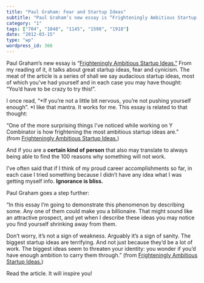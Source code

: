 ```yaml
---
title: "Paul Graham: Fear and Startup Ideas"
subtitle: "Paul Graham’s new essay is “Frighteningly Ambitious Startup Ideas.”"
category: "1"
tags: ["704", "1048", "1145", "1598", "1918"]
date: "2012-03-15"
type: "wp"
wordpress_id: 366
---
```

Paul Graham’s new essay is “[Frighteningly Ambitious Startup Ideas.”](http://www.paulgraham.com/ambitious.html) From my reading of it, it talks about great startup ideas, fear and cynicism. The meat of the article is a series of shall we say audacious startup ideas, most of which you’ve had yourself and in each case you may have thought: “You’d have to be crazy to try this!”.

I once read, “*If you’re not a little bit nervous, you’re not pushing yourself enough”. *I like that mantra. It works for me. This essay is related to that thought:

> 
“One of the more surprising things I’ve noticed while working on Y Combinator is how frightening the most ambitious startup ideas are.” (from [Frighteningly Ambitious Startup Ideas.](http://www.paulgraham.com/ambitious.html))

And if you are a **certain kind of person** that also may translate to always being able to find the 100 reasons why something will not work.

I’ve often said that if I think of my proud career accomplishments so far, in each case I tried something because I didn’t have any idea what I was getting myself info. **Ignorance is bliss.**

Paul Graham goes a step further:

> 
“In this essay I’m going to demonstrate this phenomenon by describing some. Any one of them could make you a billionaire. That might sound like an attractive prospect, and yet when I describe these ideas you may notice you find yourself shrinking away from them.

Don’t worry, it’s not a sign of weakness. Arguably it’s a sign of sanity. The biggest startup ideas are terrifying. And not just because they’d be a lot of work. The biggest ideas seem to threaten your identity: you wonder if you’d have enough ambition to carry them through.” (from [Frighteningly Ambitious Startup Ideas.](http://www.paulgraham.com/ambitious.html))

Read the article. It will inspire you!